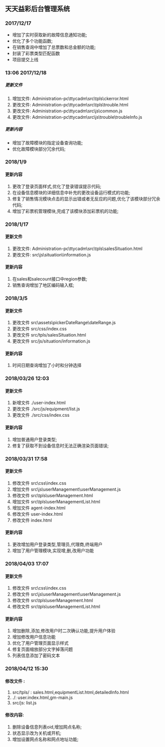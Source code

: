 ## 天天益彩后台管理系统
### 2017/12/17
* 增加了实时获取新的故障信息通知功能;
* 优化了多个功能函数;
* 在销售查询中增加了总票数和总金额的功能;
* 封装了彩票类型匹配函数
* 项目提交上线
### 13:06 2017/12/18
##### 更新文件
1. 增加文件: Administration-pc\ttycadm\src\tpls\ckerror.html
2. 更改文件: Administration-pc\ttycadm\src\tpls\trouble.html
3. 更改文件: Administration-pc\ttycadm\src\js\common.js
4. 更改文件: Administration-pc\ttycadm\src\js\trouble\troubleInfo.js
##### 更新内容
* 增加了故障模块的指定设备查询功能;
* 优化故障模块部分冗余代码;
### 2018/1/9
#### 更新内容
1. 更改了登录页面样式,优化了登录错误提示代码;
2. 在设备信息模块的详细信息中补充的更改设备运行模式的功能;
3. 修复了销售情况模块点击的显示出错或者无反应的问题,优化了该模块部分冗余代码;
4. 增加了彩票机管理模块,完成了该模块添加彩票机的功能;
### 2018/1/17
#### 更新文件
1. 更改文件: Administration-pc\ttycadm\src\tpls\salesSituation.html
2. 更改文件: src\js\situation\information.js
#### 更新内容
1. 在sales和salecount接口中region参数;
2. 销售查询增加了地区编码输入框;
### 2018/3/5
#### 更新文件
1. 更改文件 src\assets\pickerDateRange\dateRange.js
2. 更改文件 src/css/index.css
3. 更改文件 src/tpls/salesSituation.html
4. 更改文件 src/js/situation/information.js
#### 更新内容
1. 时间日期查询增加了小时和分钟选择
### 2018/03/26 12:03
#### 更新文件
1. 新增文件 ./user-index.html
2. 更改文件 ./src/js/equipment/list.js
3. 更改文件 ./src/css/index.css
#### 更新内容
1. 增加普通用户登录类型;
2. 修复了获取不到设备信息时无法正确渲染页面错误;
### 2018/03/31 17:58
#### 更新文件
1. 修改文件 src\css\index.css
2. 增加文件 src\js\userManagement\userManagement.js
3. 修改文件 src\tpls\userManagement.html
4. 增加文件 src\tpls\userManagementList.html
5. 增加文件 agent-index.html
6. 修改文件 user-index.html
7. 修改文件 index.html
#### 更新内容
1. 更改增加用户登录类型,管理员,代理商,终端用户
2. 增加了用户管理模块,实现增,删,改用户功能
### 2018/04/03 17:07
#### 更新文件
1. 修改文件 src\css\index.css
2. 修改文件 src\js\userManagement\userManagement.js
3. 修改文件 src\tpls\userManagement.html
4. 修改文件 src\tpls\userManagementList.html
#### 更新内容
1. 增加删除,添加,修改用户时二次确认功能,提升用户体验
2. 增加修改用户信息功能
3. 优化了用户管理页面显示样式
4. 修复页面缩放部分文字掉落问题
5. 列表信息添加了密码文本
### 2018/04/12 15:30
#### 修改文件 :
   1. src/tpls/ :
        sales.html,equipmentList.html,detailedInfo.html
   2. ./:
        user.index.html,gm-main.js
   3. src/js:
        list.js
#### 修改内容:
1. 删除设备信息列表oid,增加网点名称;
2. 状态显示改为关机或开机;
3. 增加设置网点名称和网点地址功能;
